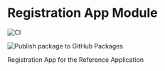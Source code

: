 Registration App Module
========================
![CI](https://github.com/IsantePlus/openmrs-module-registrationapp/workflows/CI/badge.svg)

![Publish package to GitHub Packages](https://github.com/IsantePlus/openmrs-module-registrationapp/workflows/Publish%20package%20to%20GitHub%20Packages/badge.svg)


Registration App for the Reference Application
